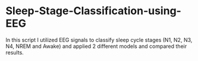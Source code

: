 # Sleep-Stage-Classification-using-EEG
In this script I utilized EEG signals to classify sleep cycle stages (N1, N2, N3, N4, NREM and Awake) and applied 2 different models and compared their results.

